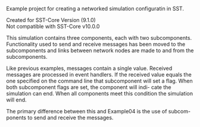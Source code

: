 Example project for creating a networked simulation configuratin in SST.

Created for SST-Core Version (9.1.0)  
Not compatible with SST-Core v10.0.0

This simulation contains three components, each with two subcomponents.
Functionality used to send and receive messages has been moved to the
subcomponents and links between network nodes are made to and from the
subcomponents.

Like previous examples, messages contain a single value.  Received 
messages are processed in event handlers.  If the received value equals 
the one specified on the command line that subcomponent will set a 
flag.  When both subcomponent flags are set, the component will indi-
cate the simulation can end.  When all components meet this condition 
the simulation will end.

The primary difference between this and Example04 is the use of subcom-
ponents to send and receive the messages.
